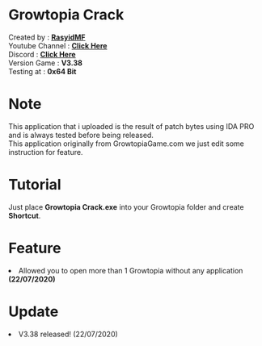 # Growtopia Crack
Created by : <a href="https://www.facebook.com/RasyidMFS"><b>RasyidMF</b></a><br>
Youtube Channel : <b><a href="https://www.youtube.com/channel/UCfCZ5cZsv33PUCo09Q5KXCA">Click Here</a></b><br>
Discord : <b><a href="https://discord.gg/gw25J5n">Click Here</a></b><br>
Version Game : <b>V3.38</b><br>
Testing at : <b>0x64 Bit</b><br>

# Note
This application that i uploaded is the result of patch bytes using IDA PRO and is always tested before being released.<br>
This application originally from GrowtopiaGame.com we just edit some instruction for feature.

# Tutorial
Just place <b>Growtopia Crack.exe</b> into your Growtopia folder and create <b>Shortcut</b>.

# Feature
<li>Allowed you to open more than 1 Growtopia without any application <b>(22/07/2020)</b></li>

# Update
<li>V3.38 released! (22/07/2020)</li>